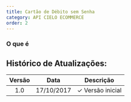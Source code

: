 ```yaml
---
title: Cartão de Débito sem Senha 
category: API CIELO ECOMMERCE
order: 2
---
```

### O que é 



## Histórico de Atualizações:

| Versão | Data       | Descrição                                                                                                      |
|:------:|------------|----------------------------------------------------------------------------------------------------------------|
| 1.0    | 17/10/2017 | ✓ Versão inicial                                                                                              |
